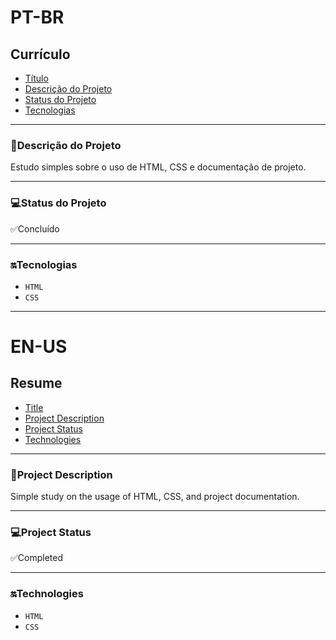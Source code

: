 <h1>PT-BR</h1>
<h2>Currículo</h2>

* [Título](#currículo)
* [Descrição do Projeto](#descrição-do-projeto)
* [Status do Projeto](#status-do-projeto)
* [Tecnologias](#tecnologias)

---

<h3>📖Descrição do Projeto</h3>
Estudo simples sobre o uso de HTML, CSS e documentação de projeto.

---

<h3>💻Status do Projeto</h3>
✅Concluído

---

<h3>🔛Tecnologias</h3>

- `HTML`
- `CSS`

---

<h1>EN-US</h1>
<h2>Resume</h2>

* [Title](#resume)
* [Project Description](#project-description)
* [Project Status](#project-status)
* [Technologies](#technologies)

---

<h3>📖Project Description</h3>
Simple study on the usage of HTML, CSS, and project documentation.

---

<h3>💻Project Status</h3>
✅Completed

---

<h3>🔛Technologies</h3>

- `HTML`
- `CSS`
